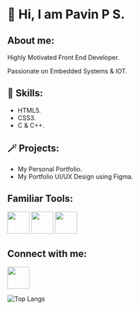  <h1>👋 Hi, I am Pavin P S.</h1>

<h2>About me:</h2>
<p>Highly Motivated Front End Developer.</p>
<p>Passionate on Embedded Systems & IOT.</p>

<h2> 🎯 Skills:</h2>
<p>
  <ul>
    <li>HTML5.</li>
    <li>CSS3.</li>
    <li>C & C++.</li>
  </ul>
</p>

<h2>🪄 Projects:</h2>
<p>
  <ul>
    <li>My Personal Portfolio.</li>
    <li>My Portfolio UI/UX Design using Figma.</li>
  </ul>
</p>

<h2>Familiar Tools:</h2>
<img src="https://github.com/Pavin-PS/Pavin-PS/assets/84218190/67b52afb-dd32-4c35-9746-f98be3c14998" width="50px">

<img src="https://github.com/Pavin-PS/Pavin-PS/assets/84218190/d123181c-31fd-496a-b61b-dbf688d09472" width="50px">

<img src="https://github.com/Pavin-PS/Pavin-PS/assets/84218190/f1c93948-9f2e-47ac-951e-2f34ce83943f" width="50px">


<h2>Connect with me:</h2>
<a href="https://www.linkedin.com/in/pavin-p-s-50559518a/"><img src="https://github.com/Pavin-PS/Pavin-PS/assets/84218190/6a52191d-95d2-4839-822f-9af5b6e94a9d"width="50px"> </a>

![Top Langs](https://github-readme-stats.vercel.app/api/top-langs/?username=Pavin-PS&theme=tokyonight)


